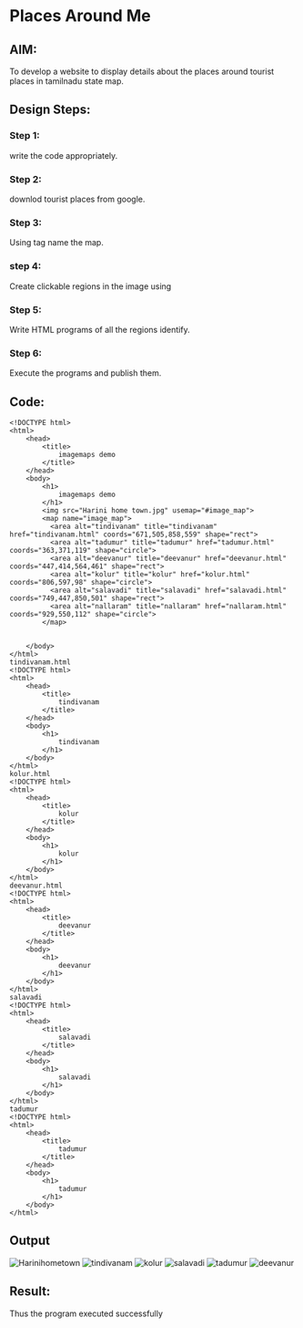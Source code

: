 # Places Around Me
## AIM:
To develop a website to display details about the places around tourist places in tamilnadu state map.

## Design Steps:

### Step 1:
write the code appropriately.
### Step 2:
downlod tourist places from google.
### Step 3:
Using <map> tag name the map.
### step 4:
Create clickable regions in the image using <area tag>
### Step 5:
Write HTML programs of all the regions identify.
### Step 6:
Execute the programs and publish them.
## Code:
```
<!DOCTYPE html>
<html>
    <head>
        <title>
            imagemaps demo
        </title>
    </head>
    <body>
        <h1>
            imagemaps demo
        </h1>
        <img src="Harini home town.jpg" usemap="#image_map">
        <map name="image_map">
          <area alt="tindivanam" title="tindivanam" href="tindivanam.html" coords="671,505,858,559" shape="rect">
          <area alt="tadumur" title="tadumur" href="tadumur.html" coords="363,371,119" shape="circle">
          <area alt="deevanur" title="deevanur" href="deevanur.html" coords="447,414,564,461" shape="rect">
          <area alt="kolur" title="kolur" href="kolur.html" coords="806,597,98" shape="circle">
          <area alt="salavadi" title="salavadi" href="salavadi.html" coords="749,447,850,501" shape="rect">
          <area alt="nallaram" title="nallaram" href="nallaram.html" coords="929,550,112" shape="circle">
        </map>
        
        
    </body>
</html>
tindivanam.html
<!DOCTYPE html>
<html>
    <head>
        <title>
            tindivanam
        </title>
    </head>
    <body>
        <h1>
            tindivanam
        </h1>
    </body>
</html>
kolur.html
<!DOCTYPE html>
<html>
    <head>
        <title>
            kolur
        </title>
    </head>
    <body>
        <h1>
            kolur
        </h1>
    </body>
</html>
deevanur.html
<!DOCTYPE html>
<html>
    <head>
        <title>
            deevanur
        </title>
    </head>
    <body>
        <h1>
            deevanur
        </h1>
    </body>
</html>
salavadi
<!DOCTYPE html>
<html>
    <head>
        <title>
            salavadi
        </title>
    </head>
    <body>
        <h1>
            salavadi
        </h1>
    </body>
</html>
tadumur
<!DOCTYPE html>
<html>
    <head>
        <title>
            tadumur
        </title>
    </head>
    <body>
        <h1>
            tadumur
        </h1>
    </body>
</html>
```

## Output
![Harinihometown](https://github.com/HARININAGAPPAN/places-around-me/assets/147473910/06834c07-fd03-4174-ac47-bc49aec5a1fa)
![tindivanam](https://github.com/HARININAGAPPAN/places-around-me/assets/147473910/2624bbfa-3fbd-4963-ae2e-4f5fca45df74)
![kolur](https://github.com/HARININAGAPPAN/places-around-me/assets/147473910/ee2cfd1c-81fc-461b-807d-878b6223fb2f)
![salavadi](https://github.com/HARININAGAPPAN/places-around-me/assets/147473910/6c2ce872-5585-4a68-9467-0153bce5d5cd)
![tadumur](https://github.com/HARININAGAPPAN/places-around-me/assets/147473910/07ab18f8-028c-450a-a6ee-e34410a23a43)
![deevanur](https://github.com/HARININAGAPPAN/places-around-me/assets/147473910/bc0dc500-9428-46d3-a244-99d33d15534a)







## Result:
Thus the program executed successfully
